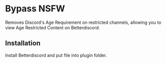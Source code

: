 # Bypass NSFW

Removes Discord's Age Requirement on restricted channels, allowing you to view Age Restricted Content on Betterdiscord.

## Installation

Install Betterdiscord and put file into plugin folder.


